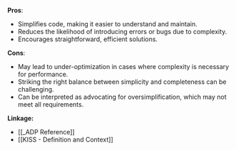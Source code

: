 **Pros**:
- Simplifies code, making it easier to understand and maintain.
- Reduces the likelihood of introducing errors or bugs due to complexity.
- Encourages straightforward, efficient solutions.

**Cons**:
- May lead to under-optimization in cases where complexity is necessary for performance.
- Striking the right balance between simplicity and completeness can be challenging.
- Can be interpreted as advocating for oversimplification, which may not meet all requirements.

**Linkage:**
- [[_ADP Reference]]
- [[KISS - Definition and Context]]